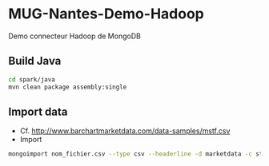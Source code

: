 # MUG-Nantes-Demo-Hadoop
Demo  connecteur Hadoop de MongoDB

## Build Java

```bash
cd spark/java
mvn clean package assembly:single
```

## Import data
- Cf. http://www.barchartmarketdata.com/data-samples/mstf.csv
- Import
```bash
mongoimport nom_fichier.csv --type csv --headerline -d marketdata -c stock_prices
```

